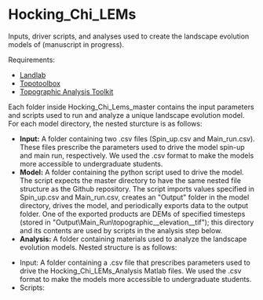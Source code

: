 # Hocking_Chi_LEMs
Inputs, driver scripts, and analyses used to create the landscape evolution models of (manuscript in progress).

Requirements:
* [Landlab](https://landlab.github.io/#/)
* [Topotoolbox](https://topotoolbox.wordpress.com/)
* [Topographic Analysis Toolkit](https://github.com/amforte/Topographic-Analysis-Kit)

Each folder inside Hocking_Chi_Lems_master contains the input parameters and scripts used to run and analyze a unique landscape evolution model. For each model directory, the nested sturcture is as follows:

* **Input:** A folder containing two .csv files (Spin_up.csv and Main_run.csv). These files prescribe the parameters used to drive the model spin-up and main run, respectively. We used the .csv format to make the models more accessible to undergraduate students.
* **Model:** A folder containing the python script used to drive the model. The script expects the master directory to have the same nested file structure as the Github repository. The script imports values specified in Spin_up.csv and Main_run.csv, creates an "Output" folder in the model directory, drives the model, and periodically exports data to the output folder. One of the exported products are DEMs of specified timesteps (stored in "Output\Main_Run\topographic__elevation__tif"); this directory and its contents are used by scripts in the analysis step below.
* **Analysis:** A folder containing materials used to analyze the landscape evolution models. Nested structure is as follows:
- Input: A folder containing a .csv file that prescribes parameters used to drive the Hocking_Chi_LEMs_Analysis Matlab files. We used the .csv format to make the models more accessible to undergraduate students.
- Scripts: 

